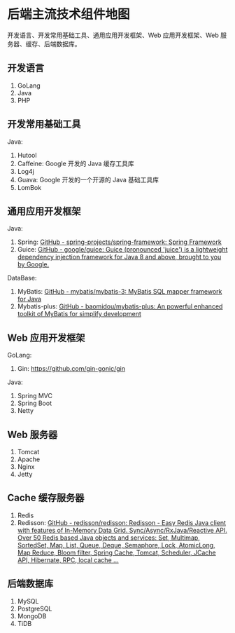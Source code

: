 # 后端主流技术组件地图


开发语言、开发常用基础工具、通用应用开发框架、Web 应用开发框架、Web 服务器、缓存、后端数据库。

## 开发语言

1. GoLang
2. Java
3. PHP

## 开发常用基础工具

Java:
1. Hutool
2. Caffeine: Google 开发的 Java 缓存工具库
3. Log4j
4. Guava: Google 开发的一个开源的 Java 基础工具库
5. LomBok

## 通用应用开发框架

Java:
1. Spring: [GitHub - spring-projects/spring-framework: Spring Framework](https://github.com/spring-projects/spring-framework)
2. Guice: [GitHub - google/guice: Guice (pronounced 'juice') is a lightweight dependency injection framework for Java 8 and above, brought to you by Google.](https://github.com/google/guice)

DataBase:
1. MyBatis: [GitHub - mybatis/mybatis-3: MyBatis SQL mapper framework for Java](https://github.com/mybatis/mybatis-3)
2. Mybatis-plus: [GitHub - baomidou/mybatis-plus: An powerful enhanced toolkit of MyBatis for simplify development](https://github.com/baomidou/mybatis-plus)
## Web 应用开发框架

GoLang:
1. Gin: https://github.com/gin-gonic/gin

Java:
1. Spring MVC
2. Spring Boot
3. Netty
## Web 服务器

1. Tomcat
2. Apache
3. Nginx
4. Jetty

## Cache 缓存服务器

1. Redis
2. Redisson: [GitHub - redisson/redisson: Redisson - Easy Redis Java client with features of In-Memory Data Grid. Sync/Async/RxJava/Reactive API. Over 50 Redis based Java objects and services: Set, Multimap, SortedSet, Map, List, Queue, Deque, Semaphore, Lock, AtomicLong, Map Reduce, Bloom filter, Spring Cache, Tomcat, Scheduler, JCache API, Hibernate, RPC, local cache ...](https://github.com/redisson/redisson)

## 后端数据库

1. MySQL
2. PostgreSQL
3. MongoDB
4. TiDB